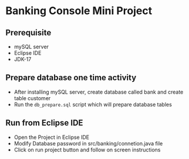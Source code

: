 # Banking Console Mini Project

## Prerequisite
- mySQL server
- Eclipse IDE
- JDK-17

## Prepare database one time activity
- After installing mySQL server, create database called bank and create table customer
- Run the `db_prepare.sql` script which will prepare database tables

## Run from Eclipse IDE
- Open the Project in Eclipse IDE
- Modify Database password in src/banking/connetion.java file
- Click on run project button and follow on screen instructions
